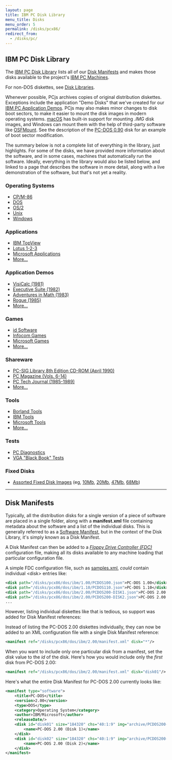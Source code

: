 ```yaml
---
layout: page
title: IBM PC Disk Library
menu_title: Disks
menu_order: 5
permalink: /disks/pcx86/
redirect_from:
  - /disks/pc/
---
```


IBM PC Disk Library
-------------------

The [IBM PC Disk Library](/disks/pcx86/library.xml) lists all of our [Disk Manifests](#disk-manifests)
and makes those disks available to the project's [IBM PC Machines](/devices/pcx86/machine/).

For non-DOS diskettes, see [Disk Libraries](/disks/).

Whenever possible, PCjs archives copies of original distribution diskettes.  Exceptions include the application
"Demo Disks" that we've created for our [IBM PC Application Demos](/apps/pcx86/).  PCjs may also makes minor changes
to disk boot sectors, to make it easier to mount the disk images in modern operating systems.
[macOS](http://www.apple.com/macos/) has built-in support for mounting *.IMG* disk images, and Windows can mount
them with the help of third-party software like [OSFMount](http://www.osforensics.com/tools/mount-disk-images.html).
See the description of the [PC-DOS 0.90](/disks/pcx86/dos/ibm/0.90/) disk for an example of boot sector modification.

The summary below is not a complete list of everything in the library, just highlights.  For some of the disks,
we have provided more information about the software, and in some cases, machines that automatically run the software.
Ideally, everything in the library would also be listed below, and linked to a page that describes the software in
more detail, along with a live demonstration of the software, but that's not yet a reality.

### Operating Systems

* [CP/M-86](cpm/)
* [DOS](dos/)
* [OS/2](os2/)
* [Unix](unix/)
* [Windows](windows/)

### Applications

* [IBM TopView](apps/ibm/topview/)
* [Lotus 1-2-3](apps/lotus/123/)
* [Microsoft Applications](apps/microsoft/)
* [More...](apps/other/)

### Application Demos

* [VisiCalc (1981)](/apps/pcx86/1981/visicalc/)
* [Executive Suite (1982)](/apps/pcx86/1982/esuite/)
* [Adventures in Math (1983)](/apps/pcx86/1983/adventmath/)
* [Rogue (1985)](/apps/pcx86/1985/rogue/)
* [More...](/apps/pcx86/)

### Games

* [id Software](games/id/)
* [Infocom Games](games/infocom/)
* [Microsoft Games](games/microsoft/)
* [More...](games/other/)

### Shareware

* [PC-SIG Library 8th Edition CD-ROM (April 1990)](shareware/pcsig08/)
* [PC Magazine (Vols. 6-14)](shareware/pcmag/)
* [PC Tech Journal (1985-1989)](shareware/pctj/)
* [More...](shareware/)

### Tools

* [Borland Tools](tools/borland/)
* [IBM Tools](tools/ibm/)
* [Microsoft Tools](tools/microsoft/)
* [More...](tools/other/)

### Tests

* [PC Diagnostics](diags/)
* [VGA "Black Book" Tests](/tests/pcx86/vga/)

### Fixed Disks

* [Assorted Fixed Disk Images](/disks/pcx86/fixed/) (eg, [10Mb](/disks/pcx86/fixed/10mb/), [20Mb](/disks/pcx86/fixed/20mb/), [47Mb](/disks/pcx86/fixed/47mb/), [68Mb](/disks/pcx86/fixed/68mb/))

---

Disk Manifests
--------------

Typically, all the distribution disks for a single version of a piece of software are placed in a single
folder, along with a **manifest.xml** file containing metadata about the software and a list of the individual
disks.  This is generally referred to as a [Software Manifest](/apps/), but in the context of the Disk Library,
it's simply known as a Disk Manifest.

A Disk Manifest can then be added to a *[Floppy Drive Controller (FDC)](/docs/pcx86/fdc/)* configuration file,
making all its disks available to any machine loading that particular configuration file.

A simple FDC configuration file, such as [samples.xml](samples.xml), *could* contain individual &lt;disk&gt;
entries like:

```xml
<disk path="/disks/pcx86/dos/ibm/1.00/PCDOS100.json">PC-DOS 1.00</disk>
<disk path="/disks/pcx86/dos/ibm/1.10/PCDOS110.json">PC-DOS 1.10</disk>
<disk path="/disks/pcx86/dos/ibm/2.00/PCDOS200-DISK1.json">PC-DOS 2.00 (Disk 1)</disk>
<disk path="/disks/pcx86/dos/ibm/2.00/PCDOS200-DISK2.json">PC-DOS 2.00 (Disk 2)</disk>
...
```

However, listing individual diskettes like that is tedious, so support was added for Disk Manifest references:

Instead of listing the PC-DOS 2.00 diskettes individually, they can now be added to an XML configuration file
with a single Disk Manifest reference:

```xml
<manifest ref="/disks/pcx86/dos/ibm/2.00/manifest.xml" disk="*"/>
```

When you want to include only one particular disk from a manifest, set the *disk* value to the *id* of the disk.
Here's how you would include only the *first* disk from PC-DOS 2.00:

```xml
<manifest ref="/disks/pcx86/dos/ibm/2.00/manifest.xml" disk="disk01"/>
```

Here's what the entire Disk Manifest for PC-DOS 2.00 currently looks like:

```xml
<manifest type="software">
    <title>PC-DOS</title>
    <version>2.00</version>
    <type>DOS</type>
    <category>Operating System</category>
    <author>IBM/Microsoft</author>
    <releaseDate/>
    <disk id="disk01" size="184320" chs="40:1:9" img="archive/PCDOS200-DISK1.img" href="/disks/pcx86/dos/ibm/2.00/PCDOS200-DISK1.json" md5="d57ceef82122790d1c0ff7bebc12f90a" md5json="2507c02da6cbafe9a94a35cbdd993be2">
        <name>PC-DOS 2.00 (Disk 1)</name>
    </disk>
    <disk id="disk02" size="184320" chs="40:1:9" img="archive/PCDOS200-DISK2.img" href="/disks/pcx86/dos/ibm/2.00/PCDOS200-DISK2.json" md5="1c7aac53c78446992f8821cf42d04c4a" md5json="b66e296319c1f97990b596b1aa376d39">
        <name>PC-DOS 2.00 (Disk 2)</name>
    </disk>
</manifest>
```
